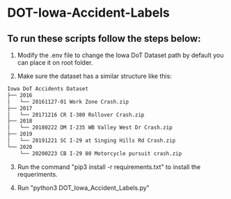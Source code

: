 # DOT-Iowa-Accident-Labels

## To run these scripts follow the steps below:

1.  Modify the .env file to change the Iowa DoT Dataset path by default you can place it on root folder. 

2.  Make sure the dataset has a similar structure like this:

```bash
Iowa DoT Accidents Dataset
├── 2016
│   └── 20161127-01 Work Zone Crash.zip
├── 2017
│   └── 20171216 CR I-380 Rollover Crash.zip
├── 2018
│   └── 20180222 DM I-235 WB Valley West Dr Crash.zip
├── 2019
│   └── 20191221 SC I-29 at Singing Hills Rd Crash.zip
└── 2020
    └── 20200223 CB I-29 80 Motorcycle pursuit crash.zip
 ```
 
3.  Run the command "pip3 install -r requirements.txt" to install the requeriments.

4.  Run "python3 DOT_Iowa_Accident_Labels.py"

